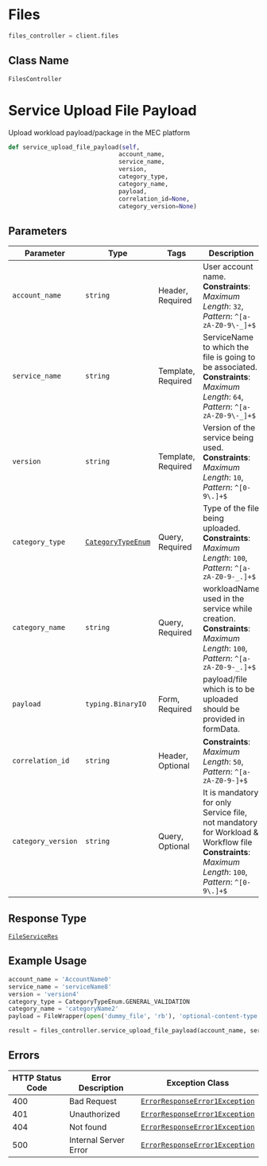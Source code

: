 # Files

```python
files_controller = client.files
```

## Class Name

`FilesController`


# Service Upload File Payload

Upload workload payload/package in the MEC platform

```python
def service_upload_file_payload(self,
                               account_name,
                               service_name,
                               version,
                               category_type,
                               category_name,
                               payload,
                               correlation_id=None,
                               category_version=None)
```

## Parameters

| Parameter | Type | Tags | Description |
|  --- | --- | --- | --- |
| `account_name` | `string` | Header, Required | User account name.<br>**Constraints**: *Maximum Length*: `32`, *Pattern*: `^[a-zA-Z0-9\-_]+$` |
| `service_name` | `string` | Template, Required | ServiceName to which the file is going to be associated.<br>**Constraints**: *Maximum Length*: `64`, *Pattern*: `^[a-zA-Z0-9\-_]+$` |
| `version` | `string` | Template, Required | Version of the service being used.<br>**Constraints**: *Maximum Length*: `10`, *Pattern*: `^[0-9\.]+$` |
| `category_type` | [`CategoryTypeEnum`](../../doc/models/category-type-enum.md) | Query, Required | Type of the file being uploaded.<br>**Constraints**: *Maximum Length*: `100`, *Pattern*: `^[a-zA-Z0-9-_.]+$` |
| `category_name` | `string` | Query, Required | workloadName used in the service while creation.<br>**Constraints**: *Maximum Length*: `100`, *Pattern*: `^[a-zA-Z0-9-_.]+$` |
| `payload` | `typing.BinaryIO` | Form, Required | payload/file which is to be uploaded should be provided in formData. |
| `correlation_id` | `string` | Header, Optional | **Constraints**: *Maximum Length*: `50`, *Pattern*: `^[a-zA-Z0-9-]+$` |
| `category_version` | `string` | Query, Optional | It is mandatory for only Service file, not mandatory for Workload & Workflow file<br>**Constraints**: *Maximum Length*: `100`, *Pattern*: `^[0-9\.]+$` |

## Response Type

[`FileServiceRes`](../../doc/models/file-service-res.md)

## Example Usage

```python
account_name = 'AccountName0'
service_name = 'serviceName8'
version = 'version4'
category_type = CategoryTypeEnum.GENERAL_VALIDATION
category_name = 'categoryName2'
payload = FileWrapper(open('dummy_file', 'rb'), 'optional-content-type')

result = files_controller.service_upload_file_payload(account_name, service_name, version, category_type, category_name, payload)
```

## Errors

| HTTP Status Code | Error Description | Exception Class |
|  --- | --- | --- |
| 400 | Bad Request | [`ErrorResponseError1Exception`](../../doc/models/error-response-error-1-exception.md) |
| 401 | Unauthorized | [`ErrorResponseError1Exception`](../../doc/models/error-response-error-1-exception.md) |
| 404 | Not found | [`ErrorResponseError1Exception`](../../doc/models/error-response-error-1-exception.md) |
| 500 | Internal Server Error | [`ErrorResponseError1Exception`](../../doc/models/error-response-error-1-exception.md) |

